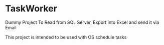 # TaskWorker
Dummy Project To Read from SQL Server, Export into Excel and send it via Email

This project is intended to be used with OS schedule tasks
